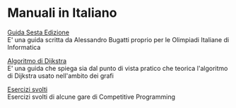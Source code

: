 <h1>Manuali in Italiano</h1>

[Guida Sesta Edizione](https://github.com/fralabi/CybergroundCoding/blob/main/ManualiItaliano/Guida%20sesta%20edizione.pdf) <br>
E' una guida scritta da Alessandro Bugatti proprio per le Olimpiadi Italiane di Informatica <br>

[Algoritmo di Dijkstra](https://github.com/fralabi/CybergroundCoding/blob/main/ManualiItaliano/Algoritmo%20di%20Dijkstra.pdf) <br>
E' una guida che spiega sia dal punto di vista pratico che teorica l'algoritmo di Dijkstra usato nell'ambito dei grafi <br>

[Esercizi svolti](https://github.com/fralabi/CybergroundCoding/tree/main/ManualiItaliano/EserciziSvolti) <br>
Esercizi svolti di alcune gare di Competitive Programming
